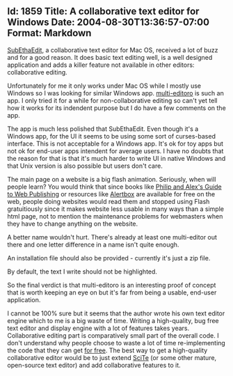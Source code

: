 Id: 1859
Title: A collaborative text editor for Windows
Date: 2004-08-30T13:36:57-07:00
Format: Markdown
--------------
[SubEthaEdit](http://www.codingmonkeys.de/subethaedit/), a collaborative
text editor for Mac OS, received a lot of buzz and for a good reason. It
does basic text editing well, is a well designed application and adds a
killer feature not available in other editors: collaborative editing.

Unfortunately for me it only works under Mac OS while I mostly use
Windows so I was looking for similar Windows app.
[multi-editoro](http://me.sphere.pl/) is such an app. I only tried it
for a while for non-collaborative editing so can't yet tell how it works
for its indendent purpose but I do have a few comments on the app.

The app is much less polished that SubEthaEdit. Even though it's a
Windows app, for the UI it seems to be using some sort of curses-based
interface. This is not acceptable for a Windows app. It's ok for toy
apps but not ok for end-user apps intendent for average users. I have no
doubts that the reason for that is that it's much harder to write UI in
native Windows and that Unix version is also possible but users don't
care.

The main page on a website is a big flash animation. Seriously, when
will people learn? You would think that since books like [Philip and
Alex's Guide to Web Publishing](http://philip.greenspun.com/panda/) or
resources like [Alertbox](http://www.useit.com/alertbox/) are available
for free on the web, people doing websites would read them and stopped
using Flash gratuitiously since it makes website less usable in many
ways than a simple html page, not to mention the maintenance problems
for webmasters when they have to change anything on the website.

A better name wouldn't hurt. There's already at least one multi-editor
out there and one letter difference in a name isn't quite enough.

An installation file should also be provided - currently it's just a zip
file.

By default, the text I write should not be highlighted.

So the final verdict is that multi-editoro is an interesting proof of
concept that is worth keeping an eye on but it's far from being a
usable, end-user application.

I cannot be 100% sure but it seems that the author wrote his own text
editor engine which to me is a big waste of time. Writing a
high-quality, bug free text editor and display engine with a lot of
features takes years. Collaborative editing part is comparatively small
part of the overall code. I don't understand why people choose to waste
a lot of time re-implementing the code that they can get [for
free](http://www.scintilla.org/). The best way to get a high-quality
collaborative editor would be to just extend
[SciTe](http://www.scintilla.org/SciTE.html) (or some other mature,
open-source text editor) and add collaborative features to it.
